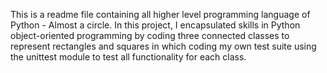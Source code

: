This is a readme file containing all higher level programming language of Python - Almost a circle. In this project, I encapsulated skills in Python object-oriented programming by coding three connected classes to represent rectangles and squares in which coding my own test suite using the unittest module to test all functionality for each class.

